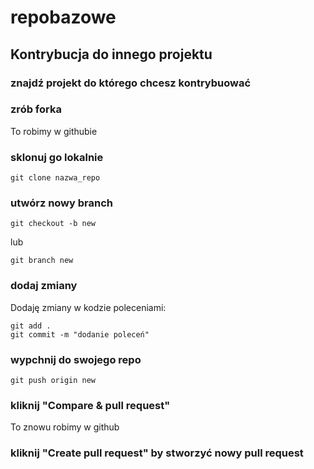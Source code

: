 # repobazowe

## Kontrybucja do innego projektu

### znajdź projekt do którego chcesz kontrybuować

### zrób forka

To robimy w githubie

### sklonuj go lokalnie

    git clone nazwa_repo

### utwórz nowy branch

    git checkout -b new

lub 

    git branch new

### dodaj zmiany


Dodaję zmiany w kodzie poleceniami: 

    git add .
    git commit -m "dodanie poleceń"


### wypchnij do swojego repo

    git push origin new

### kliknij "Compare & pull request" 

To znowu robimy w github

### kliknij "Create pull request" by stworzyć nowy pull request





